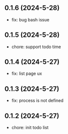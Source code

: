 ## 0.1.6 (2024-5-28)

- fix: bug bash issue

## 0.1.5 (2024-5-28)

- chore: support todo time

## 0.1.4 (2024-5-27)

- fix: list page ux

## 0.1.3 (2024-5-27)

- fix: process is not defined

## 0.1.2 (2024-5-27)

- chore: init todo list
